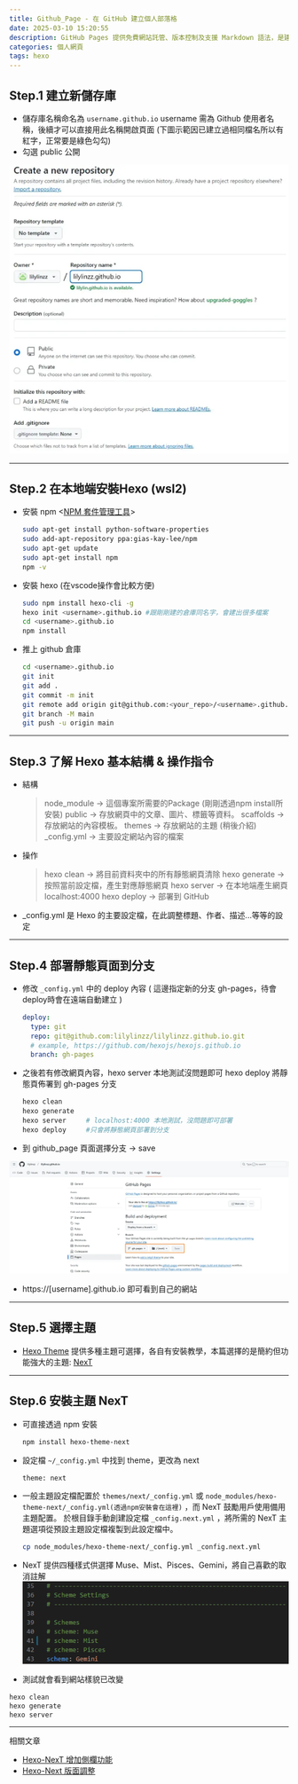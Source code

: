 ```yaml
---
title: Github_Page - 在 GitHub 建立個人部落格
date: 2025-03-10 15:20:55
description: GitHub Pages 提供免費網站託管、版本控制及支援 Markdown 語法，是建立個人部落格的理想選擇。本文記錄使用 Hexo 框架建置部落格的過程，從環境建置、框架設定到主題安裝，最後部署至 GitHub Pages 的完整步驟。
categories: 個人網頁
tags: hexo
---
```


## Step.1 建立新儲存庫

- 儲存庫名稱命名為 `username.github.io` username 需為 Github 使用者名稱，後續才可以直接用此名稱開啟頁面 (下圖示範因已建立過相同檔名所以有紅字，正常要是綠色勾勾)
- 勾選 public 公開

![](../images/Github-Page/Github-Page_01.png)


---

## Step.2 在本地端安裝Hexo (wsl2)

- 安裝 npm <[NPM 套件管理工具](https://github.com/nodejs-tw/nodejs-wiki-book/blob/master/zh-tw/node_npm.rst?source=post_page-----4d295ed96236---------------------------------------)>
    
    ```bash
    sudo apt-get install python-software-properties
    sudo add-apt-repository ppa:gias-kay-lee/npm
    sudo apt-get update
    sudo apt-get install npm
    npm -v
    ```
    

- 安裝 hexo (在vscode操作會比較方便)
    
    ```bash
    sudo npm install hexo-cli -g
    hexo init <username>.github.io #跟剛剛建的倉庫同名字，會建出很多檔案
    cd <username>.github.io
    npm install
    ```

- 推上 github 倉庫

    ```bash
    cd <username>.github.io
    git init
    git add .
    git commit -m init
    git remote add origin git@github.com:<your_repo>/<username>.github.io.git
    git branch -M main
    git push -u origin main
    ```
 

---    

## Step.3 了解 Hexo 基本結構 & 操作指令

- 結構
    
    > node_module -> 這個專案所需要的Package (剛剛透過npm install所安裝)
    public -> 存放網頁中的文章、圖片、標籤等資料。
    scaffolds -> 存放網站的內容模板。
    themes -> 存放網站的主題 (稍後介紹)
    _config.yml -> 主要設定網站內容的檔案
    > 

- 操作
    
    > hexo clean  -> 將目前資料夾中的所有靜態網頁清除
    hexo generate  -> 按照當前設定檔，產生對應靜態網頁
    hexo server  -> 在本地端產生網頁 localhost:4000
    hexo deploy  -> 部署到 GitHub
    
- _config.yml 是 Hexo 的主要設定檔，在此調整標題、作者、描述...等等的設定


---

## Step.4 部署靜態頁面到分支

- 修改 `_config.yml` 中的 deploy 內容 ( 這邊指定新的分支 gh-pages，待會deploy時會在遠端自動建立 )
    
    ```yaml
    deploy:
      type: git
      repo: git@github.com:lilylinzz/lilylinzz.github.io.git
      # example, https://github.com/hexojs/hexojs.github.io
      branch: gh-pages
    ```
    
- 之後若有修改網頁內容，hexo server 本地測試沒問題即可 hexo deploy 將靜態頁佈署到 gh-pages 分支
    
    ```bash
    hexo clean
    hexo generate
    hexo server     # localhost:4000 本地測試，沒問題即可部署
    hexo deploy     #只會將靜態網頁部署到分支
    ```
    
- 到 github_page 頁面選擇分支 → save

![image](../images/Github-Page/Github-Page_02.png)


- https://[username].github.io 即可看到自己的網站
    

---

## Step.5 選擇主題

- [Hexo Theme](https://hexo.io/themes/?source=post_page) 提供多種主題可選擇，各自有安裝教學，本篇選擇的是簡約但功能強大的主題: [NexT](https://theme-next.js.org/)


---

## Step.6 安裝主題 NexT

- 可直接透過 npm 安裝
    
    ```bash
    npm install hexo-theme-next
    ```
    
- 設定檔 `~/_config.yml` 中找到 theme，更改為 next
    
    ```bash
    theme: next
    ```
    
- 一般主題設定檔配置於 `themes/next/_config.yml` 或 `node_modules/hexo-theme-next/_config.yml(透過npm安裝會在這裡)` ，而 NexT 鼓勵用戶使用備用主題配置。
於根目錄手動創建設定檔 `_config.next.yml` ，將所需的 NexT 主題選項從預設主題設定檔複製到此設定檔中。
    
    ```bash
    cp node_modules/hexo-theme-next/_config.yml _config.next.yml
    ```

- NexT 提供四種樣式供選擇 Muse、Mist、Pisces、Gemini，將自己喜歡的取消註解
![03](../images/Github-Page/03.png)

    
- 測試就會看到網站樣貌已改變
```
hexo clean
hexo generate
hexo server
```

---

相關文章
* [Hexo-NexT 增加側欄功能](https://lilylinzz.github.io/2025/03/12/hexo-sidebar/)
* [Hexo-Next 版面調整](https://lilylinzz.github.io/2025/03/12/windows-terminal/)